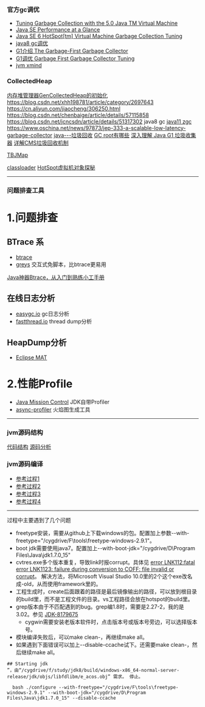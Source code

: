 ### 官方gc调优
* [Tuning Garbage Collection
with the 5.0 Java TM Virtual Machine](http://www.oracle.com/technetwork/java/gc-tuning-5-138395.html#1.1.%20Generations%7Coutline)
* [Java SE Performance at a Glance](http://www.oracle.com/technetwork/java/javase/tech/performance-jsp-141338.html)
* [Java SE 6 HotSpot[tm] Virtual Machine Garbage Collection Tuning](http://www.oracle.com/technetwork/java/javase/gc-tuning-6-140523.html)
* [java8 gc调优](https://docs.oracle.com/javase/8/docs/technotes/guides/vm/gctuning/toc.html)
* [G1介绍 The Garbage-First Garbage Collector](http://www.oracle.com/technetwork/java/javase/tech/g1-intro-jsp-135488.html)
* [G1调优 Garbage First Garbage Collector Tuning](http://www.oracle.com/technetwork/articles/java/g1gc-1984535.html)
* [jvm xmind](https://www.processon.com/view/589ab3a6e4b0aa37f30069df)
### CollectedHeap
[内存堆管理器GenCollectedHeap的初始化](https://blog.csdn.net/xhh198781/article/details/41173065)
https://blog.csdn.net/xhh198781/article/category/2697643
https://cn.aliyun.com/jiaocheng/306250.html
https://blog.csdn.net/chenbaige/article/details/57115858
https://blog.csdn.net/jcncsdn/article/details/51317302
java8 gc
[java11 zgc](https://zhuanlan.zhihu.com/p/38348775)
https://www.oschina.net/news/97873/jep-333-a-scalable-low-latency-garbage-collector
[java---垃圾回收](http://www.cnblogs.com/w-wfy/p/6415776.html)
[GC root有哪些](https://www.cnblogs.com/w-wfy/p/6415768.html)
[深入理解 Java G1 垃圾收集器](http://blog.jobbole.com/109170/)
[详解CMS垃圾回收机制](http://www.cnblogs.com/littleLord/p/5380624.html)

[TBJMap](https://github.com/alibaba/TBJMap)

[classloader](https://www.cnblogs.com/doit8791/p/5820037.html)
[HotSpot虚拟机对象探秘](http://www.infoq.com/cn/articles/jvm-hotspot)

----------
### 问题排查工具
# 1.问题排查

## BTrace 系

- [btrace](https://github.com/btraceio/btrace)
- [greys](https://github.com/oldmanpushcart/greys-anatomy) 交互式免脚本，比btrace更易用

[Java神器Btrace，从入门到熟练小工手册](https://mp.weixin.qq.com/s/4bZ6iSvpqPsjdvkSoFVhrg)

## 在线日志分析

- [easygc.io](http://www.gceasy.io/) gc日志分析
- [fastthread.io](http://fastthread.io/) thread dump分析

## HeapDump分析

- [Eclipse MAT](https://www.eclipse.org/mat/)

# 2.性能Profile

- [Java Mission Control](http://www.oracle.com/technetwork/java/javaseproducts/mission-control/index.html) JDK自带Profiler
- [async-profiler](https://github.com/jvm-profiling-tools/async-profiler) 火焰图生成工具
-----
### jvm源码结构

[代码结构](https://blog.csdn.net/l_215851356/article/details/78624933)
[源码分析](https://github.com/codefollower/OpenJDK-Research/tree/master/hotspot/my-docs)


### jvm源码编译

* [参考过程1](http://www.cnblogs.com/lighten/p/5906359.html)
* [参考过程2](https://www.jianshu.com/p/e85f93cc74cb)
* [参考过程3](http://www.it610.com/article/3532039.htm)
* [参考过程4](https://blog.csdn.net/lpwstr/article/details/78840188)
-----
  过程中主要遇到了几个问题
* freetype安装，需要从github上下载windows的包。配置加上参数--with-freetype="/cygdrive/F\tools\freetype-windows-2.9.1"。
* boot jdk需要使用java7。配置加上--with-boot-jdk="/cygdrive/D\Program Files\Java\jdk1.7.0_15"
* cvtres.exe多个版本重复，导致link时报corrupt。具体见 [error LNK112:fatal error LNK1123: failure during conversion to COFF: file invalid or corrupt](https://www.cnblogs.com/poissonnotes/p/4424296.html)。
  解决方法，将Microsoft Visual Studio 10.0里的2个这个exe改名成-old，从而使用framework里的。
* 工程生成时，create后面跟着的路径是最后镜像输出的路径，可以放到根目录的build里，而不是工程文件的目录。vs工程路径会放在hotspot的build里。
* grep版本由于不匹配遇到的bug。grep编1.8时，需要是2.27-2，我的是3.02。参见 [JDK-8179675](https://bugs.openjdk.java.net/browse/JDK-8179675)
  * cygwin需要安装老版本软件时，点击版本号或版本号旁边，可以选择版本号。
* 模块编译失败后，可以make clean-<module>，再继续make all。
* 如果遇到下面错误可以加上--disable-ccache试下。还需要make clean-<module>，然后继续make all。
```
## Starting jdk
”，由“/cygdrive/f/study/jdk8/build/windows-x86_64-normal-server-release/jdk/objs/libfdlibm/e_acos.obj” 需求。 停止。
```
```
  bash ./configure --with-freetype="/cygdrive/F\tools\freetype-windows-2.9.1" --with-boot-jdk="/cygdrive/D\Program Files\Java\jdk1.7.0_15" --disable-ccache
```
